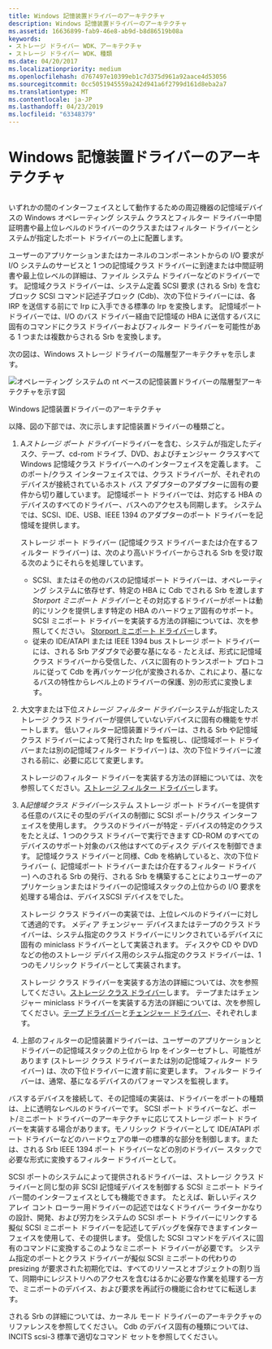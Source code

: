 ```yaml
---
title: Windows 記憶装置ドライバーのアーキテクチャ
description: Windows 記憶装置ドライバーのアーキテクチャ
ms.assetid: 16636899-fab9-46e8-ab9d-b8d86519b08a
keywords:
- ストレージ ドライバー WDK、アーキテクチャ
- ストレージ ドライバー WDK、種類
ms.date: 04/20/2017
ms.localizationpriority: medium
ms.openlocfilehash: d767497e10399eb1c7d375d961a92aace4d53056
ms.sourcegitcommit: 0cc5051945559a242d941a6f2799d161d8eba2a7
ms.translationtype: MT
ms.contentlocale: ja-JP
ms.lasthandoff: 04/23/2019
ms.locfileid: "63348379"
---
```

# <a name="windows-storage-driver-architecture"></a>Windows 記憶装置ドライバーのアーキテクチャ


## <span id="ddk_storage_driver_architecture_kg"></span><span id="DDK_STORAGE_DRIVER_ARCHITECTURE_KG"></span>


いずれかの間のインターフェイスとして動作するための周辺機器の記憶域デバイスの Windows オペレーティング システム クラスとフィルター ドライバー中間証明書や最上位レベルのドライバーのクラスまたはフィルター ドライバーとシステムが指定したポート ドライバーの上に配置します。

ユーザーのアプリケーションまたはカーネルのコンポーネントからの I/O 要求が I/O システムのサービスと 1 つの記憶域クラス ドライバーに到達または中間証明書や最上位レベルの詳細は、ファイル システム ドライバーなどのドライバーです。 記憶域クラス ドライバーは、システム定義 SCSI 要求 (される Srb) を含むブロック SCSI コマンド記述子ブロック (Cdb)、次の下位ドライバーには、各 IRP を送信する前にで Irp に入手できる標準の Irp を変換します。 記憶域ポート ドライバーでは、I/O のバス ドライバー経由で記憶域の HBA に送信するバスに固有のコマンドにクラス ドライバーおよびフィルター ドライバーを可能性がある 1 つまたは複数からされる Srb を変換します。

次の図は、Windows ストレージ ドライバーの階層型アーキテクチャを示します。

![オペレーティング システムの nt ベースの記憶装置ドライバーの階層型アーキテクチャを示す図](images/kg201-1.png)

Windows 記憶装置ドライバーのアーキテクチャ

以降、図の下部では、次に示します記憶装置ドライバーの種類ごと。

1.  A*ストレージ ポート ドライバー*ドライバーを含む、システムが指定したディスク、テープ、cd-rom ドライブ、DVD、およびチェンジャー クラスすべて Windows 記憶域クラス ドライバーへのインターフェイスを定義します。 このポート/クラス インターフェイスでは、クラス ドライバーが、それぞれのデバイスが接続されているホスト バス アダプターのアダプターに固有の要件から切り離しています。 記憶域ポート ドライバーでは、対応する HBA のデバイスのすべてのドライバー、バスへのアクセスも同期します。 システムでは、SCSI、IDE、USB、IEEE 1394 のアダプターのポート ドライバーを記憶域を提供します。

    ストレージ ポート ドライバー (記憶域クラス ドライバーまたは介在するフィルター ドライバー) は、次のより高いドライバーからされる Srb を受け取る次のようにそれらを処理しています。

    -   SCSI、またはその他のバスの記憶域ポート ドライバーは、オペレーティング システムに依存せず、特定の HBA に Cdb でされる Srb を渡します*Storport ミニポート ドライバー*とその対応するドライバーがポートは動的にリンクを提供します特定の HBA のハードウェア固有のサポート。 SCSI ミニポート ドライバーを実装する方法の詳細については、次を参照してください。 [Storport ミニポート ドライバー](storport-miniport-drivers.md)します。
    -   従来の IDE/ATAPI または IEEE 1394 bus ストレージ ポート ドライバーには、される Srb アダプタで必要な基になる - たとえば、形式に記憶域クラス ドライバーから受信した、バスに固有のトランスポート プロトコルに従って Cdb を再パッケージ化が変換されるか、これにより、基になるバスの特性からレベル上のドライバーの保護、別の形式に変換します。

2.  大文字または下位*ストレージ フィルター ドライバー*システムが指定したストレージ クラス ドライバーが提供していないデバイスに固有の機能をサポートします。 低いフィルター記憶装置ドライバーは、される Srb や記憶域クラス ドライバーによって発行された Irp を監視し、(記憶域ポート ドライバーまたは別の記憶域フィルター ドライバー) は、次の下位ドライバーに渡される前に、必要に応じて変更します。

    ストレージのフィルター ドライバーを実装する方法の詳細については、次を参照してください。[ストレージ フィルター ドライバー](storage-filter-drivers.md)します。

3.  A*記憶域クラス ドライバー*システム ストレージ ポート ドライバーを提供する任意のバスにその型のデバイスの制御に SCSI ポート/クラス インターフェイスを使用します。 クラスのドライバーが特定 - デバイスの特定のクラスをたとえば、1 つのクラス ドライバーで実行できます CD-ROM のすべてのデバイスのサポート対象のバス他はすべてのディスク デバイスを制御できます。 記憶域クラス ドライバーと同様、Cdb を格納していると、次の下位ドライバー (、記憶域ポート ドライバーまたは介在するフィルター ドライバー) へのされる Srb の発行、される Srb を構築することによりユーザーのアプリケーションまたはドライバーの記憶域スタックの上位からの I/O 要求を処理する場合は、デバイスSCSI デバイスをでした。

    ストレージ クラス ドライバーの実装では、上位レベルのドライバーに対して透過的です。 メディア チェンジャー デバイスまたはテープのクラス ドライバーは、システム指定のクラス ドライバーにリンクされているデバイスに固有の miniclass ドライバーとして実装されます。 ディスクや CD や DVD などの他のストレージ デバイス用のシステム指定のクラス ドライバーは、1 つのモノリシック ドライバーとして実装されます。

    ストレージ クラス ドライバーを実装する方法の詳細については、次を参照してください。[ストレージ クラス ドライバー](storage-class-drivers.md)します。 テープまたはチェンジャー miniclass ドライバーを実装する方法の詳細については、次を参照してください。[テープ ドライバー](tape-drivers.md)と[チェンジャー ドライバー](changer-drivers.md)、それぞれします。

4.  上部のフィルターの記憶装置ドライバーは、ユーザーのアプリケーションとドライバーの記憶域スタックの上位から Irp をインターセプトし、可能性があります (ストレージ クラス ドライバーまたは別の記憶域フィルター ドライバー) は、次の下位ドライバーに渡す前に変更します。 フィルター ドライバーは、通常、基になるデバイスのパフォーマンスを監視します。

バスするデバイスを接続して、その記憶域の実装は、ドライバーをポートの種類は、上に透明なレベルのドライバーです。 SCSI ポート ドライバーなど、ポート/ミニポート ドライバーのアーキテクチャに応じてストレージ ポート ドライバーを実装する場合があります。モノリシック ドライバーとして IDE/ATAPI ポート ドライバーなどのハードウェアの単一の標準的な部分を制御します。または、される Srb IEEE 1394 ポート ドライバーなどの別のドライバー スタックで必要な形式に変換するフィルター ドライバーとして。

SCSI ポートのシステムによって提供されるドライバーは、ストレージ クラス ドライバーと同じ型の非 SCSI 記憶域デバイスを制御する SCSI ミニポート ドライバー間のインターフェイスとしても機能できます。 たとえば、新しいディスク アレイ コント ローラー用ドライバーの記述ではなくドライバー ライターかなりの設計、開発、および労力をシステムの SCSI ポート ドライバーにリンクする擬似 SCSI ミニポート ドライバーを記述してデバッグを保存できますインターフェイスを使用して、その提供します。 受信した SCSI コマンドをデバイスに固有のコマンドに変換するこのようなミニポート ドライバーが必要です。 システム指定のポートとクラス ドライバーが擬似 SCSI ミニポートの代わりの presizing が要求された初期化では、すべてのリソースとオブジェクトの割り当て、同期中にレジストリへのアクセスを含むはるかに必要な作業を処理する一方で、ミニポートのデバイス、および要求を再試行の機能に合わせてに転送します。

される Srb の詳細については、カーネル モード ドライバーのアーキテクチャのリファレンスを参照してください。 Cdb のデバイス固有の種類については、INCITS scsi-3 標準で適切なコマンド セットを参照してください。

 

 




